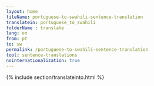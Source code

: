 ```yaml
---
layout: home
fileName: portuguese-to-swahili-sentence-translation
translatein: portuguese_to_swahili
folderName : translate
lang: en
from: pt
to: sw
permalink: /portuguese-to-swahili-sentence-translation
tool: sentence-translations
nointernationalization: true
---
```

{% include section/translateinto.html %}

